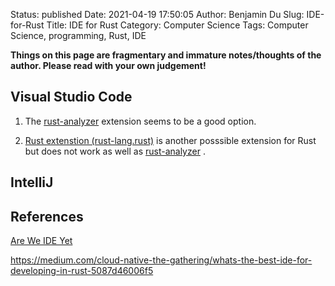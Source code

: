 Status: published
Date: 2021-04-19 17:50:05
Author: Benjamin Du
Slug: IDE-for-Rust
Title: IDE for Rust
Category: Computer Science
Tags: Computer Science, programming, Rust, IDE

**Things on this page are fragmentary and immature notes/thoughts of the author. Please read with your own judgement!**


## Visual Studio Code

1. The 
    [rust-analyzer](https://marketplace.visualstudio.com/items?itemName=matklad.rust-analyzer)
    extension seems to be a good option.

2. [Rust extenstion (rust-lang.rust)](https://marketplace.visualstudio.com/items?itemName=rust-lang.rust) 
    is another posssible extension for Rust
    but does not work as well as 
    [rust-analyzer](https://marketplace.visualstudio.com/items?itemName=matklad.rust-analyzer)
    .

## IntelliJ 


## References

[Are We IDE Yet](https://areweideyet.com/)

https://medium.com/cloud-native-the-gathering/whats-the-best-ide-for-developing-in-rust-5087d46006f5